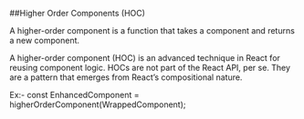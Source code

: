 ##Higher Order Components (HOC)

A higher-order component is a function that takes a component and returns a new component.

A higher-order component (HOC) is an advanced technique in React for reusing component logic. HOCs are not part of the React API, per se. They are a pattern that emerges from React’s compositional nature.

Ex:- const EnhancedComponent = higherOrderComponent(WrappedComponent);

